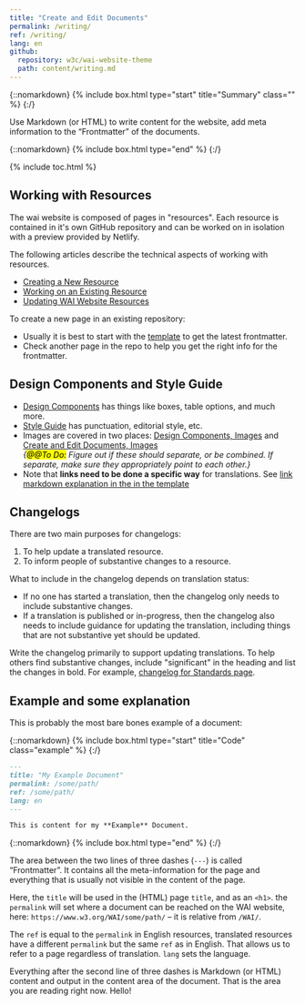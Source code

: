 ```yaml
---
title: "Create and Edit Documents"
permalink: /writing/
ref: /writing/
lang: en
github:
  repository: w3c/wai-website-theme
  path: content/writing.md
---
```


{::nomarkdown}
{% include box.html type="start" title="Summary" class="" %}
{:/}

Use Markdown (or HTML) to write content for the website, add meta information to the “Frontmatter” of the documents.

{::nomarkdown}
{% include box.html type="end" %}
{:/}


{% include toc.html %}

## Working with Resources

The wai website is composed of pages in "resources". Each resource is contained in it's own GitHub repository and can be worked on in isolation with a preview provided by Netlify.

The following articles describe the technical aspects of working with resources.

- [Creating a New Resource](/technical/new-resource/)
- [Working on an Existing Resource](/technical/existing-resource/)
- [Updating WAI Website Resources](/workflow/)

To create a new page in an existing repository:
* Usually it is best to start with the [template](https://raw.githubusercontent.com/w3c/wai-resource-template/master/content/index.md) to get the latest frontmatter.
* Check another page in the repo to help you get the right info for the frontmatter.

## Design Components and Style Guide

* [Design Components](/components/) has things like boxes, table options, and much more.
* [Style Guide](https://www.w3.org/WAI/EO/wiki/Style) has punctuation, editorial style, etc.
* Images are covered in two places: [Design Components, Images]( https://wai-website-theme.netlify.app/components/images/) and [Create and Edit Documents, Images](/writing/images/) <br>_{<mark>@@To Do:</mark> Figure out if these should separate, or be combined. If separate, make sure they appropriately point to each other.}_
* Note that **links need to be done a specific way** for translations. See [link markdown explanation in the in the template](https://github.com/w3c/wai-resource-template/blob/master/content/index.md#heading-level-2)

## Changelogs

There are two main purposes for changelogs:
1. To help update a translated resource.
2. To inform people of substantive changes to a resource.

What to include in the changelog depends on translation status:
* If no one has started a translation, then the changelog only needs to include substantive changes.
* If a translation is published or in-progress, then the changelog also needs to include guidance for updating the translation, including things that are not substantive yet should be updated.

Write the changelog primarily to support updating translations. To help others find substantive changes, include "significant" in the heading and list the changes in bold. For example, [changelog for Standards page](https://www.w3.org/WAI/standards-guidelines/changelog/).

## Example and some explanation

This is probably the most bare bones example of a document:

{::nomarkdown}
{% include box.html type="start" title="Code" class="example" %}
{:/}

```md
---
title: "My Example Document"
permalink: /some/path/
ref: /some/path/
lang: en
---

This is content for my **Example** Document.
```

{::nomarkdown}
{% include box.html type="end" %}
{:/}

The area between the two lines of three dashes (`---`) is called “Frontmatter”. It contains all the meta-information for the page and everything that is usually not visible in the content of the page.

Here, the `title` will be used in the (HTML) page `title`, and as an `<h1>`. the `permalink` will set where a document can be reached on the WAI website, here: `https://www.w3.org/WAI/some/path/` – it is relative from `/WAI/`.

The `ref` is equal to the `permalink` in English resources, translated resources have a different `permalink` but the same `ref` as in English. That allows us to refer to a page regardless of translation. `lang` sets the language.

Everything after the second line of three dashes is Markdown (or HTML) content and output in the content area of the document. That is the area you are reading right now. Hello!
